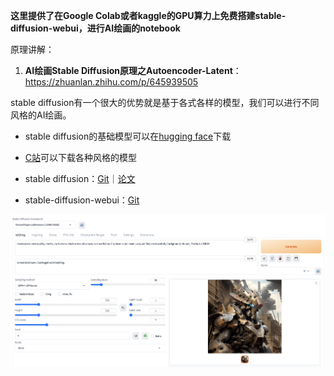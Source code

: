 **这里提供了在Google Colab或者kaggle的GPU算力上免费搭建stable-diffusion-webui，进行AI绘画的notebook**

原理讲解：

1. **AI绘画Stable Diffusion原理之Autoencoder-Latent**：https://zhuanlan.zhihu.com/p/645939505

stable diffusion有一个很大的优势就是基于各式各样的模型，我们可以进行不同风格的AI绘画。

- stable diffusion的基础模型可以在[hugging face](https://huggingface.co/stabilityai)下载

- [C站](https://civitai.com/)可以下载各种风格的模型
- stable diffusion：[Git](https://github.com/CompVis/latent-diffusion)｜[论文](https://arxiv.org/abs/2112.10752)
- stable-diffusion-webui：[Git](https://github.com/AUTOMATIC1111/stable-diffusion-webui)

![变形金刚风格](变形金刚风格.png)